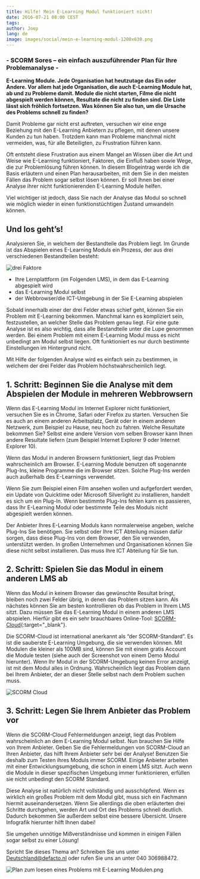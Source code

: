 ```yaml
---
title: Hilfe! Mein E-Learning Modul funktioniert nicht! 
date: 2016-07-21 08:00 CEST
tags:
author: Joep
lang: de
image: images/social/mein-e-learning-modul-1200x630.png
---
```


### - SCORM Sores – ein einfach auszuführender Plan für Ihre Problemanalyse -

**E-Learning Module. Jede Organisation hat heutzutage das Ein oder Andere. Vor allem hat jede Organisation, die auch E-Learning Module hat, ab und zu Probleme damit. Module die nicht starten, Filme die nicht abgespielt werden können, Resultate die nicht zu finden sind. Die Liste lässt sich fröhlich fortsetzen. Was können Sie also tun, um die Ursache des Problems schnell zu finden?**

Damit Probleme gar nicht erst auftreten, versuchen wir eine enge Beziehung mit den E-Learning Anbietern zu pflegen, mit denen unsere Kunden zu tun haben. Trotzdem kann man Probleme manchmal nicht vermeiden, was, für alle Beteiligten, zu Frustration führen kann.

Oft entsteht diese Frustration aus einem Mangel an Wissen über die Art und Weise wie E-Learning funktioniert, Faktoren, die Einfluß haben sowie Wege, die zur Problemlösung führen können. In diesem Blogeintrag werde ich die Basis erläutern und einen Plan herausarbeiten, mit dem Sie in den meisten Fällen das Problem sogar selbst lösen können. Er soll Ihnen bei einer Analyse ihrer nicht funktionierenden E-Learning Module helfen.

Viel wichtiger ist jedoch, dass Sie nach der Analyse das Modul so schnell wie möglich wieder in einen funktionstüchtigen Zustand umwandeln können.

## Und los geht’s!

Analysieren Sie, in welchem der Bestandteile das Problem liegt. Im Grunde ist das Abspielen eines E-Learning Moduls ein Prozess, der aus drei verschiedenen Bestandteilen besteht:

![drei Faktore](/images/blog/drei-faktore.png)

- Ihre Lernplattform (im Folgenden LMS), in dem das E-Learning abgespielt wird
- das E-Learning Modul selbst
- der Webbrowser/die ICT-Umgebung in der Sie E-Learning abspielen

Sobald innerhalb einer der drei Felder etwas schief geht, können Sie ein Problem mit E-Learning bekommen. Manchmal kann es kompliziert sein, festzustellen, an welcher Stelle das Problem genau liegt. Für eine gute Analyse ist es also wichtig, dass alle Bestandteile unter die Lupe genommen werden. Bei einem Problem mit einem E-Learning Modul muss es nicht unbedingt am Modul selbst liegen. Oft funktioniert es nur durch bestimmte Einstellungen im Hintergrund nicht.

Mit Hilfe der folgenden Analyse wird es einfach sein zu bestimmen, in welchem der drei Felder das Problem höchstwahrscheinlich liegt.

## 1. Schritt: Beginnen Sie die Analyse mit dem Abspielen der Module in mehreren Webbrowsern

Wenn das E-Learning Modul im Internet Explorer nicht funktioniert, versuchen Sie es in Chrome, Safari oder Firefox zu starten. Versuchen Sie es auch an einem anderen Arbeitsplatz, Gerät oder in einem anderen Netzwerk, zum Beispiel zu Hause, neu hoch zu fahren. Welche Resultate bekommen Sie? Selbst eine andere Version vom selben Browser kann Ihnen andere Resultate liefern (zum Beispiel Internet Explorer 9 oder Internet Explorer 10).

Wenn das Modul in anderen Browsern funktioniert, liegt das Problem wahrscheinlich am Browser. E-Learning Module benutzen oft sogenannte Plug-Ins, kleine Programme die im Browser sitzen. Solche Plug-Ins werden auch außerhalb des E-Learnings verwendet.

Wenn Sie zum Beispiel einen Film ansehen wollen und aufgefordert werden, ein Update von Quicktime oder Microsoft Silverlight zu installieren, handelt es sich um ein Plug-In. Wenn bestimmte Plug-Ins fehlen kann es passieren, dass Ihr E-Learning Modul oder bestimmte Teile des Moduls nicht abgespielt werden können.

Der Anbieter Ihres E-Learning Moduls kann normalerweise angeben, welche Plug-Ins Sie benötigen. Sie selbst oder Ihre ICT Abteilung müssen dafür sorgen, dass diese Plug-Ins von dem Browser, den Sie verwenden, unterstützt werden. In großen Unternehmen und Organisationen können Sie diese nicht selbst installieren. Das muss Ihre ICT Abteilung für Sie tun.

## 2. Schritt: Spielen Sie das Modul in einem anderen LMS ab

Wenn das Modul in keinem Browser das gewünschte Resultat bringt, bleiben noch zwei Felder übrig, in denen das Problem sitzen kann. Als nächstes können Sie am besten kontrollieren ob das Problem in Ihrem LMS sitzt. Dazu müssen Sie das E-Learning Modul in einem anderen LMS abspielen. Hierfür gibt es ein sehr brauchbares Online-Tool: [SCORM-Cloud](https://cloud.scorm.com/){:target="_blank"}.

Die SCORM-Cloud ist international anerkannt als “der SCORM-Standard”. Es ist die sauberste E-Learning Umgebung, die sie verwenden können. Mit Modulen die kleiner als 100MB sind, können Sie mit einem gratis Account die Module testen (siehe auch der Screenshot von einem Demo Modul hierunter). Wenn Ihr Modul in der SCORM-Umgebung keinen Error anzeigt, ist mit dem Modul alles in Ordnung. Wahrscheinlich liegt das Problem dann bei Ihrem Anbieter, der an dieser Stelle selbst nach dem Problem suchen muss.

![SCORM Cloud](/images/blog/scorm-cloud.png)

## 3. Schritt: Legen Sie Ihrem Anbieter das Problem vor

Wenn die SCORM-Cloud Fehlermeldungen anzeigt, liegt das Problem wahrscheinlich an dem E-Learning Modul selbst. Nun brauchen Sie Hilfe von Ihrem Anbieter. Geben Sie die Fehlermeldungen von SCORM-Cloud an Ihren Anbieter, das hilft Ihrem Anbieter sehr bei der Analyse! Benutzen Sie deshalb zum Testen ihres Moduls immer SCORM. Einige Anbieter arbeiten mit einer Entwicklungsumgebung, die schon in einem LMS sitzt. Auch wenn die Module in dieser spezifischen Umgebung immer funktionieren, erfüllen sie nicht unbedingt den SCORM Standard.

Diese Analyse ist natürlich nicht vollständig und ausschöpfend. Wenn es wirklich ein großes Problem mit dem Modul gibt, muss sich ein Fachmann hiermit auseinandersetzen. Wenn Sie allerdings die oben erläuterten drei Schritte durchgehen, werden Art und Ort des Problems schnell deutlich. Dadurch bekommen Sie außerdem selbst eine bessere Übersicht. Unsere Infografik hierunter hilft Ihnen dabei!

Sie umgehen unnötige Mißverständnisse und kommen in einigen Fällen sogar selbst zu einer Lösung!

Spricht Sie dieses Thema an? Schreiben Sie uns unter [Deutschland@defacto.nl](mailto:deutschland@defacto.nl) oder rufen Sie uns an unter 040 306988472.

![Plan zum loesen eines Problems mit E-Learning Modulen.png](/images/blog/plan-zum-loesen-eines-problems-mit-e-learning-modulen.png)
